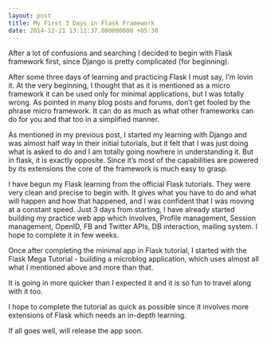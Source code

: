 ```yaml
---
layout: post
title: My First 3 Days in Flask Framework
date: 2014-12-21 13:11:37.000000000 +05:30
---
```

After a lot of confusions and searching I decided to begin with Flask framework first, since Django is pretty complicated (for beginning).

After some three days of learning and practicing Flask I must say, I’m lovin it. At the very beginning, I thought that as it is mentioned as a micro framework it can be used only for minimal applications, but I was totally wrong. As pointed in many blog posts and forums, don’t get fooled by the phrase micro framework. It can do as much as what other frameworks can do for you and that too in a simplified manner.

As mentioned in my previous post, I started my learning with Django and was almost half way in their initial tutorials, but it felt that I was just doing what is asked to do and I am totally going nowhere in understanding it. But in flask, it is exactly opposite. Since it’s most of the capabilities are powered by its extensions the core of the framework is much easy to grasp.

I have begun my Flask learning from the official Flask tutorials. They were very clean and precise to begin with. It gives what you have to do and what will happen and how that happened, and I was confident that I was moving at a constant speed. Just 3 days from starting, I have already started building my practice web app which involves, Profile management, Session management, OpenID, FB and Twitter APIs, DB interaction, mailing system. I hope to complete it in few weeks.

Once after completing the minimal app in Flask tutorial, I started with the Flask Mega Tutorial - building a microblog application, which uses almost all what I mentioned above and more than that.

It is going in more quicker than I expected it and it is so fun to travel along with it too.

I hope to complete the tutorial as quick as possible since it involves more extensions of Flask which needs an in-depth learning.

If all goes well, will release the app soon.
